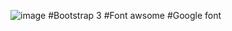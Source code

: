 ![image](https://github.com/megan1028/Perfect-Match/blob/master/perfect%20match.png)
#Bootstrap 3
#Font awsome
#Google font

